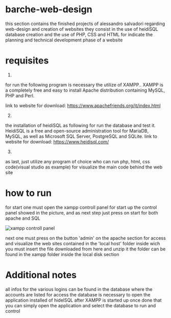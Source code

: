 # barche-web-design

this section contains the finished projects of alessandro salvadori regarding web-design and creation of websites
they consist in the use of heidiSQL database creation and the use of PHP, CSS and HTML 
for indicate the planning and technical development phase of a website 



# requisites

1.
for run the following program is necessary the utilize of XAMPP..
XAMPP is a completely free and easy to install Apache distribution containing MySQL, PHP and Perl.

link to website for download: https://www.apachefriends.org/it/index.html

2.
the installation of heidiSQL as following for run the database and test it.
HeidiSQL is a free and open-source administration tool for MariaDB, MySQL, as well as Microsoft SQL Server, PostgreSQL and SQLite.
link to website for download: https://www.heidisql.com/

3.
as last, just utilize any program of choice who can run php, html, css code(visual studio as example) for visualize the main code behind the web site


# how to run

for start one must open the xampp controll panel for start up the control panel showed in the picture,
and as next step just press on start for both apache and SQL

![xampp controll panel](https://images.javatpoint.com/tutorial/xampp/images/xampp-control-panel12.png)

next one must press on the button 'admin' on the apache section for access and visualize the web sites contained 
in the 'local host' folder inside wich you must insert the file downloaded from here and unzip it
the folder can be found in the xampp folder inside the local disk section

# Additional notes

all infos for the various logins can be found in the database where the accounts are listed
for access the database is necessary to open the application installed of hidelSQL after XAMPP is started up
once done that you can simply open the application and select the database to run and control
